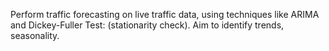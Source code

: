 Perform traffic forecasting on live traffic data, using techniques like ARIMA and Dickey-Fuller Test: (stationarity check). Aim to identify trends, seasonality.